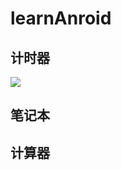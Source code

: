 # learnAnroid


## 计时器

![](https://raw.githubusercontent.com/MrLiuYS/learnAnroid/master/res/SimpleStopWatch.gif)



## 笔记本


## 计算器






